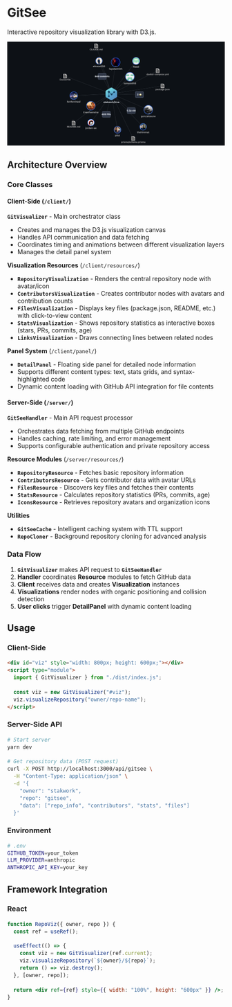 # GitSee

Interactive repository visualization library with D3.js.

![Screenshot](screenshot.png)

## Architecture Overview

### Core Classes

#### Client-Side (`/client/`)

**`GitVisualizer`** - Main orchestrator class
- Creates and manages the D3.js visualization canvas
- Handles API communication and data fetching
- Coordinates timing and animations between different visualization layers
- Manages the detail panel system

**Visualization Resources** (`/client/resources/`)
- **`RepositoryVisualization`** - Renders the central repository node with avatar/icon
- **`ContributorsVisualization`** - Creates contributor nodes with avatars and contribution counts
- **`FilesVisualization`** - Displays key files (package.json, README, etc.) with click-to-view content
- **`StatsVisualization`** - Shows repository statistics as interactive boxes (stars, PRs, commits, age)
- **`LinksVisualization`** - Draws connecting lines between related nodes

**Panel System** (`/client/panel/`)
- **`DetailPanel`** - Floating side panel for detailed node information
- Supports different content types: text, stats grids, and syntax-highlighted code
- Dynamic content loading with GitHub API integration for file contents

#### Server-Side (`/server/`)

**`GitSeeHandler`** - Main API request processor
- Orchestrates data fetching from multiple GitHub endpoints
- Handles caching, rate limiting, and error management
- Supports configurable authentication and private repository access

**Resource Modules** (`/server/resources/`)
- **`RepositoryResource`** - Fetches basic repository information
- **`ContributorsResource`** - Gets contributor data with avatar URLs
- **`FilesResource`** - Discovers key files and fetches their contents
- **`StatsResource`** - Calculates repository statistics (PRs, commits, age)
- **`IconsResource`** - Retrieves repository avatars and organization icons

**Utilities**
- **`GitSeeCache`** - Intelligent caching system with TTL support
- **`RepoCloner`** - Background repository cloning for advanced analysis

### Data Flow

1. **`GitVisualizer`** makes API request to **`GitSeeHandler`**
2. **Handler** coordinates **Resource** modules to fetch GitHub data
3. **Client** receives data and creates **Visualization** instances
4. **Visualizations** render nodes with organic positioning and collision detection
5. **User clicks** trigger **DetailPanel** with dynamic content loading

## Usage

### Client-Side

```html
<div id="viz" style="width: 800px; height: 600px;"></div>
<script type="module">
  import { GitVisualizer } from "./dist/index.js";

  const viz = new GitVisualizer("#viz");
  viz.visualizeRepository("owner/repo-name");
</script>
```

### Server-Side API

```bash
# Start server
yarn dev

# Get repository data (POST request)
curl -X POST http://localhost:3000/api/gitsee \
  -H "Content-Type: application/json" \
  -d '{
    "owner": "stakwork",
    "repo": "gitsee", 
    "data": ["repo_info", "contributors", "stats", "files"]
  }'
```

### Environment

```bash
# .env
GITHUB_TOKEN=your_token
LLM_PROVIDER=anthropic
ANTHROPIC_API_KEY=your_key
```

## Framework Integration

### React

```jsx
function RepoViz({ owner, repo }) {
  const ref = useRef();

  useEffect(() => {
    const viz = new GitVisualizer(ref.current);
    viz.visualizeRepository(`${owner}/${repo}`);
    return () => viz.destroy();
  }, [owner, repo]);

  return <div ref={ref} style={{ width: "100%", height: "600px" }} />;
}
```
